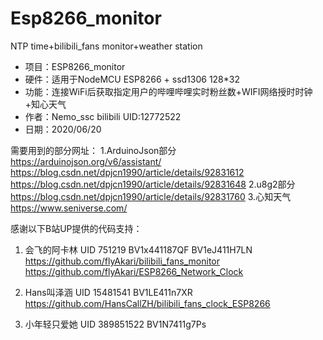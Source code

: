 # Esp8266_monitor
NTP time+bilibili_fans monitor+weather station
 * 项目：ESP8266_monitor
 * 硬件：适用于NodeMCU ESP8266 + ssd1306 128*32
 * 功能：连接WiFi后获取指定用户的哔哩哔哩实时粉丝数+WIFI网络授时时钟+知心天气
 * 作者：Nemo_ssc  bilibili UID:12772522
 * 日期：2020/06/20
 
需要用到的部分网址：
1.ArduinoJson部分
https://arduinojson.org/v6/assistant/
https://blog.csdn.net/dpjcn1990/article/details/92831612
https://blog.csdn.net/dpjcn1990/article/details/92831648
2.u8g2部分
https://blog.csdn.net/dpjcn1990/article/details/92831760
3.心知天气
https://www.seniverse.com/

感谢以下B站UP提供的代码支持：
1. 会飞的阿卡林 UID 751219 BV1x441187QF BV1eJ411H7LN
https://github.com/flyAkari/bilibili_fans_monitor
https://github.com/flyAkari/ESP8266_Network_Clock

2. Hans叫泽涵 UID 15481541 BV1LE411n7XR
https://github.com/HansCallZH/bilibili_fans_clock_ESP8266

3. 小年轻只爱她 UID 389851522 BV1N7411g7Ps
